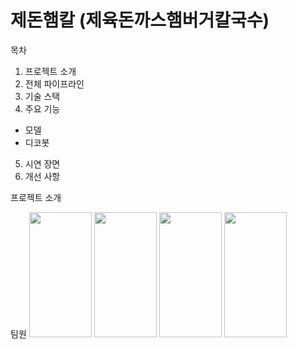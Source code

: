 제돈햄칼 (제육돈까스햄버거칼국수)
==================================
목차
1. 프로젝트 소개
2. 전체 파이프라인
3. 기술 스택
4. 주요 기능
   
  - 모델
  - 디코봇
    
5. 시연 장면
6. 개선 사항

프로젝트 소개

팀원
<img src="https://github.com/user-attachments/assets/17984ec1-4d16-427e-89ed-ca4e42478b62" width="100" height="200"/>
<img src="https://github.com/user-attachments/assets/020342da-9da4-45cf-a756-44d3f102d723" width="100" height="200"/>
<img src="https://github.com/user-attachments/assets/9fe7ca3b-eeb5-4984-b063-34545cdf2456" width="100" height="200"/>
<img src="https://github.com/user-attachments/assets/a5e88cbb-4696-461f-978f-edf95d58d054" width="100" height="200"/>
